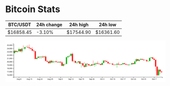 # Bitcoin Stats

BTC/USDT|24h change|24h high|24h low|
|---|---|---|---|
|$16858.45|-3.10%|$17544.90|$16361.60|

<img src="./chart.svg">
